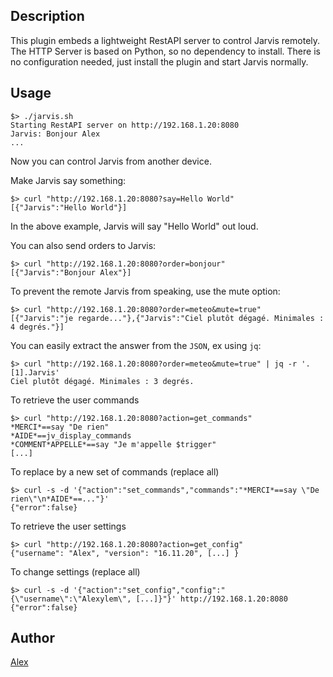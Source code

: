 <!---
IMPORTANT
=========
This README.md is displayed in the WebStore as well as within Jarvis app
Please do not change the structure of this file
Fill-in Description, Usage & Author sections
Make sure to rename the [en] folder into the language code your plugin is written in (ex: fr, es, de, it...)
For multi-language plugin:
- clone the language directory and translate commands/functions.sh
- optionally write the Description / Usage sections in several languages
-->
## Description
This plugin embeds a lightweight RestAPI server to control Jarvis remotely.
The HTTP Server is based on Python, so no dependency to install.
There is no configuration needed, just install the plugin and start Jarvis normally.

## Usage
```
$> ./jarvis.sh
Starting RestAPI server on http://192.168.1.20:8080
Jarvis: Bonjour Alex
...
```
Now you can control Jarvis from another device.

Make Jarvis say something:
```
$> curl "http://192.168.1.20:8080?say=Hello World"
[{"Jarvis":"Hello World"}]
```
In the above example, Jarvis will say "Hello World" out loud.

You can also send orders to Jarvis:
```
$> curl "http://192.168.1.20:8080?order=bonjour"
[{"Jarvis":"Bonjour Alex"}]
```
To prevent the remote Jarvis from speaking, use the mute option:
```
$> curl "http://192.168.1.20:8080?order=meteo&mute=true"
[{"Jarvis":"je regarde..."},{"Jarvis":"Ciel plutôt dégagé. Minimales : 4 degrés."}]
```
You can easily extract the answer from the `JSON`, ex using `jq`:
```
$> curl "http://192.168.1.20:8080?order=meteo&mute=true" | jq -r '.[1].Jarvis'
Ciel plutôt dégagé. Minimales : 3 degrés.
```
To retrieve the user commands
```
$> curl "http://192.168.1.20:8080?action=get_commands"
*MERCI*==say "De rien"
*AIDE*==jv_display_commands
*COMMENT*APPELLE*==say "Je m'appelle $trigger"
[...]
```
To replace by a new set of commands (replace all)
```
$> curl -s -d '{"action":"set_commands","commands":"*MERCI*==say \"De rien\"\n*AIDE*==..."}'
{"error":false}
```
To retrieve the user settings
```
$> curl "http://192.168.1.20:8080?action=get_config"
{"username": "Alex", "version": "16.11.20", [...] }
```
To change settings (replace all)
```
$> curl -s -d '{"action":"set_config","config":"{\"username\":\"Alexylem\", [...]}"}' http://192.168.1.20:8080
{"error":false}
```

## Author
[Alex](https://github.com/alexylem)
